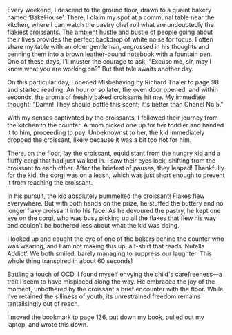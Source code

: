 Every weekend, I descend to the ground floor, drawn to a quaint bakery named ‘BakeHouse’. There, I claim my spot at a communal table near the kitchen, where I can watch the pastry chef roll what are undoubtedly the flakiest croissants. The ambient hustle and bustle of people going about their lives provides the perfect backdrop of white noise for focus. I often share my table with an older gentleman, engrossed in his thoughts and penning them into a brown leather-bound notebook with a fountain pen. One of these days, I’ll muster the courage to ask, "Excuse me, sir, may I know what you are working on?” But that tale awaits another day.

On this particular day, I opened Misbehaving by Richard Thaler to page 98 and started reading. An hour or so later, the oven door opened, and within seconds, the aroma of freshly baked croissants hit me. My immediate thought: "Damn! They should bottle this scent; it's better than Chanel No 5."

With my senses captivated by the croissants, I followed their journey from the kitchen to the counter. A mom picked one up for her toddler and handed it to him, proceeding to pay. Unbeknownst to her, the kid immediately dropped the croissant, likely because it was a bit too hot for him.

There, on the floor, lay the croissant, equidistant from the hungry kid and a fluffy corgi that had just walked in. I saw their eyes lock, shifting from the croissant to each other. After the briefest of pauses, they leaped! Thankfully for the kid, the corgi was on a leash, which was just short enough to prevent it from reaching the croissant.

In his pursuit, the kid absolutely pummelled the croissant! Flakes flew everywhere. But with both hands on the prize, he stuffed the buttery and no longer flaky croissant into his face. As he devoured the pastry, he kept one eye on the corgi, who was busy picking up all the flakes that flew his way and couldn’t be bothered less about what the kid was doing.

I looked up and caught the eye of one of the bakers behind the counter who was wearing, and I am not making this up, a t-shirt that reads ‘Nutella Addict’. We both smiled, barely managing to suppress our laughter. This whole thing transpired in about 60 seconds!

Battling a touch of OCD, I found myself envying the child's carefreeness—a trait I seem to have misplaced along the way. He embraced the joy of the moment, unbothered by the croissant's brief encounter with the floor. While I've retained the silliness of youth, its unrestrained freedom remains tantalisingly out of reach.

I moved the bookmark to page 136, put down my book, pulled out my laptop, and wrote this down.